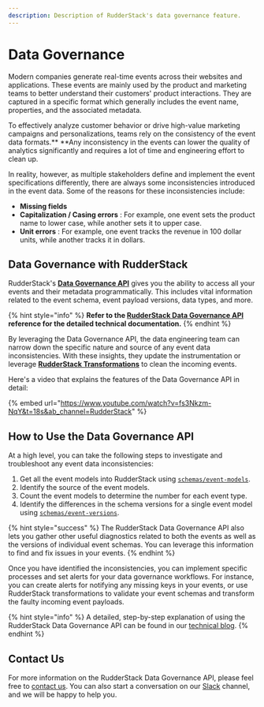 ```yaml
---
description: Description of RudderStack's data governance feature.
---
```


# Data Governance

Modern companies generate real-time events across their websites and applications. These events are mainly used by the product and marketing teams to better understand their customers' product interactions. They are captured in a specific format which generally includes the event name, properties, and the associated metadata. 

To effectively analyze customer behavior or drive high-value marketing campaigns and personalizations, teams rely on the consistency of the event data formats.** **Any inconsistency in the events can lower the quality of analytics significantly and requires a lot of time and engineering effort to clean up.

In reality, however, as multiple stakeholders define and implement the event specifications differently, there are always some inconsistencies introduced in the event data. Some of the reasons for these inconsistencies include:

* **Missing fields**
* **Capitalization / Casing errors** : For example, one event sets the product name to lower case, while another sets it to upper case.
* **Unit errors** : For example, one event tracks the revenue in 100 dollar units, while another tracks it in dollars.

## **Data Governance with RudderStack**

RudderStack's [**Data Governance API**](https://docs.rudderstack.com/rudderstack-api-spec/rudderstack-data-governance-api) gives you the ability to access all your events and their metadata programmatically. This includes vital information related to the event schema, event payload versions, data types, and more.

{% hint style="info" %}
**Refer to the **[**RudderStack Data Governance API**](rudderstack-data-governance-api.md)** reference for the detailed technical documentation.**
{% endhint %}

By leveraging the Data Governance API, the data engineering team can narrow down the specific nature and source of any event data inconsistencies. With these insights, they update the instrumentation or leverage [**RudderStack Transformations**](https://docs.rudderstack.com/adding-a-new-user-transformation-in-rudderstack) to clean the incoming events.

Here's a video that explains the features of the Data Governance API in detail:

{% embed url="https://www.youtube.com/watch?v=fs3Nkzm-NqY&t=18s&ab_channel=RudderStack" %}

## How to Use the Data Governance API

At a high level, you can take the following steps to investigate and troubleshoot any event data inconsistencies:

1. Get all the event models into RudderStack using [`schemas/event-models`](https://docs.rudderstack.com/rudderstack-api-spec/rudderstack-data-governance-api#schemas-event-models).
2. Identify the source of the event models.
3. Count the event models to determine the number for each event type.
4. Identify the differences in the schema versions for a single event model using [`schemas/event-versions`](https://docs.rudderstack.com/rudderstack-api-spec/rudderstack-data-governance-api#schemas-event-versions).

{% hint style="success" %}
The RudderStack Data Governance API also lets you gather other useful diagnostics related to both the events as well as the versions of individual event schemas. You can leverage this information to find and fix issues in your events.
{% endhint %}

Once you have identified the inconsistencies, you can implement specific processes and set alerts for your data governance workflows. For instance, you can create alerts for notifying any missing keys in your events, or use RudderStack transformations to validate your event schemas and transform the faulty incoming event payloads.

{% hint style="info" %}
A detailed, step-by-step explanation of using the RudderStack Data Governance API can be found in our [technical blog](https://rudderstack.com/blog/rudderstacks-data-governance-api).
{% endhint %}

## Contact Us

For more information on the RudderStack Data Governance API, please feel free to [contact us](mailto:%20docs@rudderstack.com). You can also start a conversation on our [Slack](https://resources.rudderstack.com/join-rudderstack-slack) channel, and we will be happy to help you.

